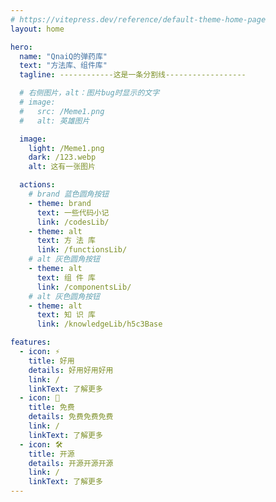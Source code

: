 ```yaml
---
# https://vitepress.dev/reference/default-theme-home-page
layout: home

hero:
  name: "QnaiQ的弹药库"
  text: "方法库、组件库"
  tagline: ------------这是一条分割线------------------

  # 右侧图片，alt：图片bug时显示的文字
  # image:
  #   src: /Meme1.png
  #   alt: 英雄图片

  image:
    light: /Meme1.png
    dark: /123.webp
    alt: 这有一张图片

  actions:
    # brand 蓝色圆角按钮
    - theme: brand
      text: 一些代码小记
      link: /codesLib/
    - theme: alt
      text: 方 法 库
      link: /functionsLib/
    # alt 灰色圆角按钮
    - theme: alt
      text: 组 件 库
      link: /componentsLib/
    # alt 灰色圆角按钮
    - theme: alt
      text: 知 识 库
      link: /knowledgeLib/h5c3Base

features:
  - icon: ⚡️
    title: 好用
    details: 好用好用好用
    link: /
    linkText: 了解更多
  - icon: 🖖
    title: 免费
    details: 免费免费免费
    link: /
    linkText: 了解更多
  - icon: 🛠️
    title: 开源
    details: 开源开源开源
    link: /
    linkText: 了解更多
---
```

